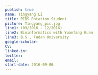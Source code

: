 ```yaml
---
publish: true
name: Tingyang Li
title: PIBS Rotation Student
picture: Tingyang_pic.jpg
line1: (09/2016 - 12/2016)
line2: Bioinformatics with Yuanfang Guan
line3: B.S., Fudan University
google-scholar: 
CV:
linked-in: 
twitter:
email:
start-date: 2016-09-06
---
```

